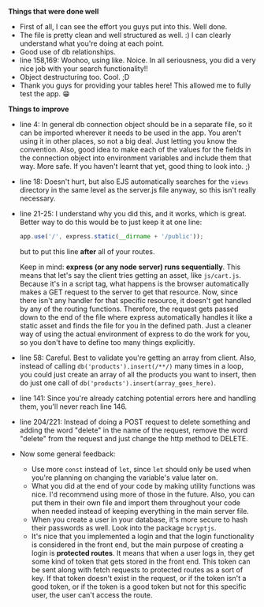 **Things that were done well**

-   First of all, I can see the effort you guys put into this. Well done.
-   The file is pretty clean and well structured as well. :) I can clearly understand what you're doing at each point.
-   Good use of db relationships.
-   line 158,169: Woohoo, using like. Noice. In all seriousness, you did a very nice job with your search functionality!!
-   Object destructuring too. Cool. ;D
-   Thank you guys for providing your tables here! This allowed me to fully test the app. 😁

**Things to improve**

-   line 4: In general db connection object should be in a separate file, so it can be imported wherever it needs to be used in the app. You aren't using it in other places, so not a big deal. Just letting you know the convention. Also, good idea to make each of the values for the fields in the connection object into environment variables and include them that way. More safe. If you haven't learnt that yet, good thing to look into. ;)
-   line 18: Doesn't hurt, but also EJS automatically searches for the `views` directory in the same level as the server.js file anyway, so this isn't really necessary.
-   line 21-25: I understand why you did this, and it works, which is great. Better way to do this would be to just keep it at one line:

    ```js
    app.use('/', express.static(__dirname + '/public'));
    ```

    but to put this line **after** all of your routes.

    Keep in mind: **express (or any node server) runs sequentially**. This means that let's say the client tries getting an asset, like `js/cart.js`. Because it's in a script tag, what happens is the browser automatically makes a GET request to the server to get that resource. Now, since there isn't any handler for that specific resource, it doesn't get handled by any of the routing functions. Therefore, the request gets passed down to the end of the file where express automatically handles it like a static asset and finds the file for you in the defined path. Just a cleaner way of using the actual environment of express to do the work for you, so you don't have to define too many things explicitly.

-   line 58: Careful. Best to validate you're getting an array from client. Also, instead of calling `db('products').insert(/**/)` many times in a loop, you could just create an array of all the products you want to insert, then do just one call of `db('products').insert(array_goes_here)`.
-   line 141: Since you're already catching potential errors here and handling them, you'll never reach line 146.
-   line 204/221: Instead of doing a POST request to delete something and adding the word "delete" in the name of the request, remove the word "delete" from the request and just change the http method to DELETE.
-   Now some general feedback:
    -   Use more `const` instead of `let`, since `let` should only be used when you're planning on changing the variable's value later on.
    -   What you did at the end of your code by making utility functions was nice. I'd recommend using more of those in the future. Also, you can put them in their own file and import them throughout your code when needed instead of keeping everything in the main server file.
    -   When you create a user in your database, it's more secure to hash their passwords as well. Look into the package `bcryptjs`.
    -   It's nice that you implemented a login and that the login functionality is considered in the front end, but the main purpose of creating a login is **protected routes**. It means that when a user logs in, they get some kind of token that gets stored in the front end. This token can be sent along with fetch requests to protected routes as a sort of key. If that token doesn't exist in the request, or if the token isn't a good token, or if the token is a good token but not for this specific user, the user can't access the route.
